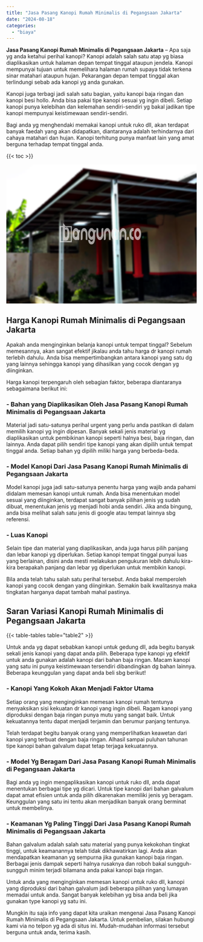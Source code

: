 ```yaml
---
title: "Jasa Pasang Kanopi Rumah Minimalis di Pegangsaan Jakarta"
date: "2024-08-18"
categories: 
  - "biaya"
---
```


**Jasa Pasang Kanopi Rumah Minimalis di Pegangsaan Jakarta** – Apa saja yg anda ketahui perihal kanopi? Kanopi adalah salah satu atap yg biasa diaplikasikan untuk halaman depan tempat tinggal ataupun jendela. Kanopi mempunyai tujuan untuk memelihara halaman rumah supaya tidak terkena sinar matahari ataupun hujan. Pekarangan depan tempat tinggal akan terlindungi sebab ada kanopi yg anda gunakan.

Kanopi juga terbagi jadi salah satu bagian, yaitu kanopi baja ringan dan kanopi besi hollo. Anda bisa pakai tipe kanopi sesuai yg ingin dibeli. Setiap kanopi punya kelebihan dan kelemahan sendiri-sendiri yg bakal jadikan tipe kanopi mempunyai keistimewaan sendiri-sendiri.

Bagi anda yg menghendaki memakai kanopi untuk ruko dll, akan terdapat banyak faedah yang akan didapatkan, diantaranya adalah terhindarnya dari cahaya matahari dan hujan. Kanopi terhitung punya manfaat lain yang amat berguna terhadap tempat tinggal anda.

{{< toc >}}

![Jasa Pasang Kanopi Rumah Minimalis di Pegangsaan Jakarta](/images/harga-kanopi-minimalis-51.png)

## Harga Kanopi Rumah Minimalis di Pegangsaan Jakarta

Apakah anda menginginkan belanja kanopi untuk tempat tinggal? Sebelum memesannya, akan sangat efektif jikalau anda tahu harga dr kanopi rumah terlebih dahulu. Anda bisa mempertimbangkan antara kanopi yang satu dg yang lainnya sehingga kanopi yang dihasilkan yang cocok dengan yg diinginkan.

Harga kanopi terpengaruh oleh sebagian faktor, beberapa diantaranya sebagaimana berikut ini:

### \- Bahan yang Diaplikasikan Oleh Jasa Pasang Kanopi Rumah Minimalis di Pegangsaan Jakarta

Material jadi satu-satunya perihal urgent yang perlu anda pastikan di dalam memilih kanopi yg ingin dipesan. Banyak sekali jenis material yg diaplikasikan untuk pembikinan kanopi seperti halnya besi, baja ringan, dan lainnya. Anda dapat pilih sendiri tipe kanopi yang akan dipilih untuk tempat tinggal anda. Setiap bahan yg dipilih miliki harga yang berbeda-beda.

### \- Model Kanopi Dari Jasa Pasang Kanopi Rumah Minimalis di Pegangsaan Jakarta

Model kanopi juga jadi satu-satunya penentu harga yang wajib anda pahami didalam memesan kanopi untuk rumah. Anda bisa menentukan model sesuai yang diinginkan, terdapat sangat banyak pilihan jenis yg sudah dibuat, menentukan jenis yg menjadi hobi anda sendiri. Jika anda bingung, anda bisa melihat salah satu jenis di google atau tempat lainnya sbg referensi.

### \- Luas Kanopi

Selain tipe dan material yang diaplikasikan, anda juga harus pilih panjang dan lebar kanopi yg diperlukan. Setiap kanopi tempat tinggal punyai luas yang berlainan, disini anda mesti melakukan pengukuran lebih dahulu kira-kira berapakah panjang dan lebar yg diperlukan untuk membikin kanopi.

Bila anda telah tahu salah satu perihal tersebut. Anda bakal memperoleh kanopi yang cocok dengan yang diinginkan. Semakin baik kwalitasnya maka tingkatan harganya dapat tambah mahal pastinya.

## Saran Variasi Kanopi Rumah Minimalis di Pegangsaan Jakarta

{{< table-tables table="table2" >}}

Untuk anda yg dapat sebabkan kanopi untuk gedung dll, ada begitu banyak sekali jenis kanopi yang dapat anda pilih. Beberapa type kanopi yg efektif untuk anda gunakan adalah kanopi dari bahan baja ringan. Macam kanopi yang satu ini punya keistimewaan tersendiri dibandingkan dg bahan lainnya. Beberapa keunggulan yang dapat anda beli sbg berikut!

### \- Kanopi Yang Kokoh Akan Menjadi Faktor Utama

Setiap orang yang menginginkan memesan kanopi rumah tentunya menyaksikan sisi kekuatan dr kanopi yang ingin dibeli. Ragam kanopi yang diproduksi dengan baja ringan punya mutu yang sangat baik. Untuk kekuatannya tentu dapat menjadi terjamin dan berumur panjang tentunya.

Telah terdapat begitu banyak orang yang memperlihatkan keawetan dari kanopi yang terbuat dengan baja ringan. Alhasil sampai puluhan tahunan tipe kanopi bahan galvalum dapat tetap terjaga kekuatannya.

### \- Model Yg Beragam Dari Jasa Pasang Kanopi Rumah Minimalis di Pegangsaan Jakarta

Bagi anda yg ingin mengaplikasikan kanopi untuk ruko dll, anda dapat menentukan berbagai tipe yg dicari. Untuk tipe kanopi dari bahan galvalum dapat amat efisien untuk anda pilih dikarenakan memiliki jenis yg beragam. Keunggulan yang satu ini tentu akan menjadikan banyak orang berminat untuk membelinya.

### \- Keamanan Yg Paling Tinggi Dari Jasa Pasang Kanopi Rumah Minimalis di Pegangsaan Jakarta

Bahan galvalum adalah salah satu material yang punya kekokohan tingkat tinggi, untuk keamanannya telah tidak dikhawatirkan lagi. Anda akan mendapatkan keamanan yg sempurna jika gunakan kanopi baja ringan. Berbagai jenis dampak seperti halnya rusaknya dan roboh bakal sungguh-sungguh minim terjadi bilamana anda pakai kanopi baja ringan.

Untuk anda yang menginginkan memesan kanopi untuk ruko dll, kanopi yang diproduksi dari bahan galvalum jadi beberapa pilihan yang lumayan memadai untuk anda. Sangat banyak kelebihan yg bisa anda beli jika gunakan type kanopi yg satu ini.

Mungkin itu saja info yang dapat kita uraikan mengenai Jasa Pasang Kanopi Rumah Minimalis di Pegangsaan Jakarta. Untuk pembelian, silakan hubungi kami via no telpon yg ada di situs ini. Mudah-mudahan informasi tersebut berguna untuk anda, terima kasih.
